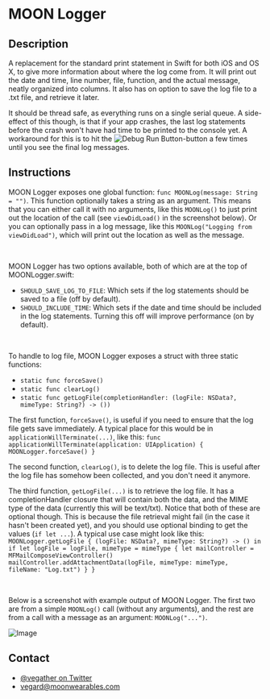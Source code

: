 # MOON Logger

## Description

A replacement for the standard print statement in Swift for both iOS and OS X, to give 
more information about where the log come from. It will print out the date and time, 
line number, file, function, and the actual message, neatly organized into columns. 
It also has on option to save the log file to a .txt file, and retrieve it later.

It should be thread safe, as everything runs on a single serial queue. A side-effect of
this though, is that if your app crashes, the last log statements before the crash won't 
have had time to be printed to the console yet. A workaround for this is to hit the 
![Debug Run Button](http://imgur.com/t5NmEEQ.png)-button a few times until you see the 
final log messages.



## Instructions

MOON Logger exposes one global function: `func MOONLog(message: String = "")`. This 
function optionally takes a string as an argument. This means that you can either call
it with no arguments, like this `MOONLog()` to just print out the location of the call 
(see `viewDidLoad()` in the screenshot below). Or you can optionally pass in a log message,
like this `MOONLog("Logging from viewDidLoad")`, which will print out the location as
well as the message.

<br />

MOON Logger has two options available, both of which are at the top of MOONLogger.swift:
- `SHOULD_SAVE_LOG_TO_FILE`: Which sets if the log statements should be saved to a file
(off by default).
- `SHOULD_INCLUDE_TIME`: Which sets if the date and time should be included in the log 
statements. Turning this off will improve performance (on by default).

<br />

To handle to log file, MOON Logger exposes a struct with three static functions:
- `static func forceSave()`
- `static func clearLog()`
- `static func getLogFile(completionHandler: (logFile: NSData?, mimeType: String?) -> ())`

The first function, `forceSave()`, is useful if you need to ensure that the log file gets
save immediately. A typical place for this would be in `applicationWillTerminate(...)`,
like this:
`func applicationWillTerminate(application: UIApplication) {
	MOONLogger.forceSave()
}`

The second function, `clearLog()`, is to delete the log file. This is useful after the
log file has somehow been collected, and you don't need it anymore.


The third function, `getLogFile(...)` is to retrieve the log file. It has a 
completionHandler closure that will contain both the data, and the MIME type of the data
(currently this will be text/txt). Notice that both of these are optional though. This is
because the file retrieval might fail (in the case it hasn't been created yet), and you
should use optional binding to get the values (`if let ...`). A typical use case might
look like this:
`
	MOONLogger.getLogFile { (logFile: NSData?, mimeType: String?) -> () in
		if let logFile = logFile, mimeType = mimeType {
			let mailController = MFMailComposeViewController()
			mailController.addAttachmentData(logFile, mimeType: mimeType, fileName: "Log.txt")
		}
}
`

<br />

Below is a screenshot with example output of MOON Logger. The first two are from a simple
`MOONLog()` call (without any arguments), and the rest are from a call with a message
as an argument: `MOONLog("...")`.

![Image](http://imgur.com/qluneiY.png)

## Contact

- [@vegather on Twitter](http://www.twitter.com/vegather)
- [vegard@moonwearables.com](mailto:vegard@moonwearables.com)

  